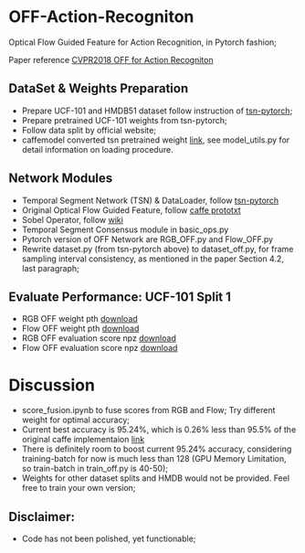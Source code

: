 # OFF-Action-Recogniton
Optical Flow Guided Feature for Action Recognition, in Pytorch fashion;

Paper reference [CVPR2018 OFF for Action Recogniton](https://arxiv.org/pdf/1711.11152.pdf)

## DataSet & Weights Preparation
+ Prepare UCF-101 and HMDB51 dataset follow instruction of [tsn-pytorch](https://github.com/yjxiong/tsn-pytorch);
+ Prepare pretrained UCF-101 weights from tsn-pytorch;
+ Follow data split by official website;
+ caffemodel converted tsn pretrained weight [link](https://drive.google.com/open?id=1XdBp2qUGef1rR7UrYpZLAkWFk0Fq0G-l),
 see model_utils.py for detail information on loading procedure.

## Network Modules
+ Temporal Segment Network (TSN) & DataLoader, follow [tsn-pytorch](https://github.com/yjxiong/tsn-pytorch)
+ Original Optical Flow Guided Feature, follow [caffe prototxt](https://github.com/kevin-ssy/Optical-Flow-Guided-Feature/blob/master/models/ucf101/rgb_off/1/train.prototxt)
+ Sobel Operator, follow [wiki](https://en.wikipedia.org/wiki/Sobel_operator)
+ Temporal Segment Consensus module in basic_ops.py
+ Pytorch version of OFF Network are RGB_OFF.py and Flow_OFF.py
+ Rewrite dataset.py (from tsn-pytorch above) to dataset_off.py, for frame sampling interval consistency, as mentioned in the paper Section 4.2, last paragraph;

## Evaluate Performance: UCF-101 Split 1
+ RGB OFF weight pth [download](https://drive.google.com/open?id=1ixqxotsee9ayaT5CVbMfqiZHVZ9Nff2O)
+ Flow OFF weight pth [download](https://drive.google.com/open?id=1IQf_cOgicEews9si4K0vyw5GqOZvrmF9)
+ RGB OFF evaluation score npz [download](https://drive.google.com/file/d/1e5yHqC-BX22lXoSnB2GM2NqINxGbcyId/view?usp=sharing)
+ Flow OFF evaluation score npz [download](https://drive.google.com/file/d/1O3P2UH0_kWvhW_0VVBIcsJIk_iX2xJI0/view?usp=sharing)

# Discussion
+ score_fusion.ipynb to fuse scores from RGB and Flow; Try different weight for optimal accuracy;
+ Current best accuracy is 95.24%, which is 0.26% less than 95.5% of the original caffe implementaion [link](https://github.com/kevin-ssy/Optical-Flow-Guided-Feature)
+ There is definitely room to boost current 95.24% accuracy, considering training-batch for now is much less than 128 (GPU Memory Limitation, so train-batch in train_off.py is 40-50);
+ Weights for other dataset splits and HMDB would not be provided. Feel free to train your own version;

## Disclaimer:
+ Code has not been polished, yet functionable;
